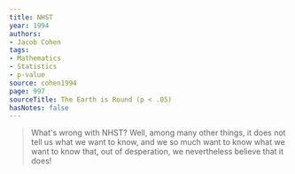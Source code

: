```yaml
---
title: NHST
year: 1994
authors:
- Jacob Cohen
tags:
- Mathematics
- Statistics
- p-value
source: cohen1994
page: 997
sourceTitle: The Earth is Round (p < .05)
hasNotes: false
---
```


> What's wrong with NHST? Well, among many other things, it does not tell us what we want to know,
>   and we so much want to know what we want to know that, out of desperation, we nevertheless believe that it does!
